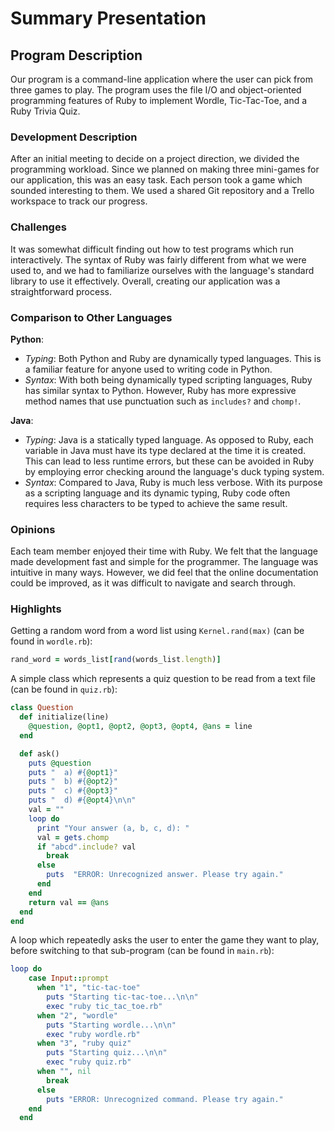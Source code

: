 # Summary Presentation

## Program Description 

Our program is a command-line application where the user can pick from three games to play. The program uses the file I/O and object-oriented programming features of Ruby to implement Wordle, Tic-Tac-Toe, and a Ruby Trivia Quiz. 

### Development Description

After an initial meeting to decide on a project direction, we divided the programming workload. Since we planned on making three mini-games for our application, this was an easy task. Each person took a game which sounded interesting to them. We used a shared Git repository and a Trello workspace to track our progress. 

### Challenges

It was somewhat difficult finding out how to test programs which run interactively. The syntax of Ruby was fairly different from what we were used to, and we had to familiarize ourselves with the language's standard library to use it effectively. Overall, creating our application was a straightforward process. 

### Comparison to Other Languages

**Python**:
- *Typing*: Both Python and Ruby are dynamically typed languages. This is a familiar feature for anyone used to writing code in Python.
- *Syntax*: With both being dynamically typed scripting languages, Ruby has similar syntax to Python. However, Ruby has more expressive method names that use punctuation such as `includes?` and `chomp!`. 

**Java**:
- *Typing*: Java is a statically typed language. As opposed to Ruby, each variable in Java must have its type declared at the time it is created. This can lead to less runtime errors, but these can be avoided in Ruby by employing error checking around the language's duck typing system. 
- *Syntax*: Compared to Java, Ruby is much less verbose. With its purpose as a scripting language and its dynamic typing, Ruby code often requires less characters to be typed to achieve the same result. 

### Opinions

Each team member enjoyed their time with Ruby. We felt that the language made development fast and simple for the programmer. The language was intuitive in many ways. However, we did feel that the online documentation could be improved, as it was difficult to navigate and search through. 

### Highlights

Getting a random word from a word list using `Kernel.rand(max)` (can be found in `wordle.rb`):

```ruby
rand_word = words_list[rand(words_list.length)]
```

A simple class which represents a quiz question to be read from a text file (can be found in `quiz.rb`):

```ruby
class Question
  def initialize(line)
    @question, @opt1, @opt2, @opt3, @opt4, @ans = line
  end

  def ask()
    puts @question
    puts "  a) #{@opt1}"
    puts "  b) #{@opt2}"
    puts "  c) #{@opt3}"
    puts "  d) #{@opt4}\n\n"
    val = ""
    loop do
      print "Your answer (a, b, c, d): "
      val = gets.chomp
      if "abcd".include? val
        break
      else
        puts  "ERROR: Unrecognized answer. Please try again."
      end
    end
    return val == @ans
  end
end
```

A loop which repeatedly asks the user to enter the game they want to play, before switching to that sub-program (can be found in `main.rb`):

```ruby
loop do
    case Input::prompt
      when "1", "tic-tac-toe"
        puts "Starting tic-tac-toe...\n\n"
        exec "ruby tic_tac_toe.rb"
      when "2", "wordle"
        puts "Starting wordle...\n\n"
        exec "ruby wordle.rb"
      when "3", "ruby quiz"
        puts "Starting quiz...\n\n"
        exec "ruby quiz.rb"
      when "", nil
        break
      else
        puts "ERROR: Unrecognized command. Please try again."
    end
  end
```

